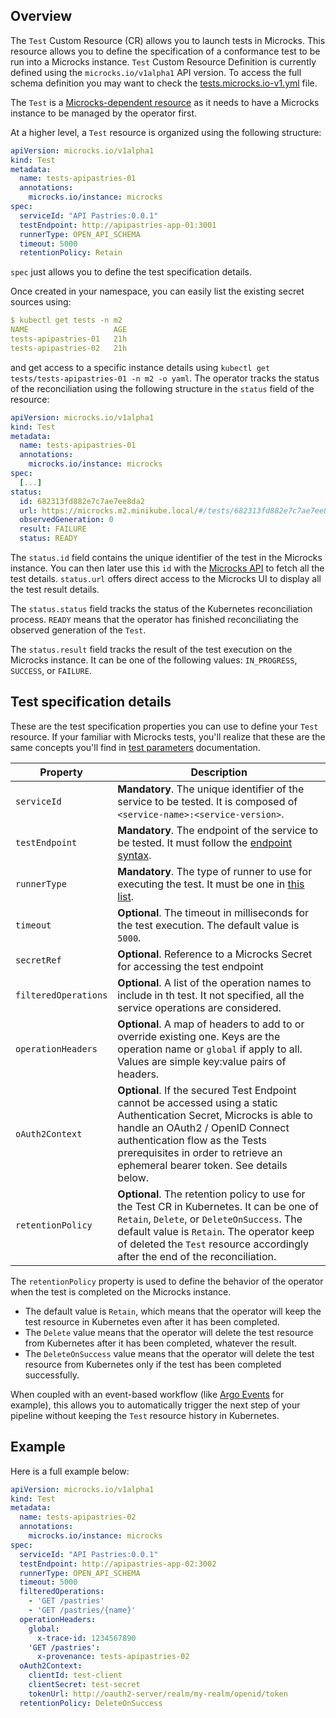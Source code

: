 
## Overview

The `Test` Custom Resource (CR) allows you to launch tests in Microcks. This resource allows
you to define the specification of a conformance test to be run into a Microcks instance.
`Test` Custom Resource Definition is currently defined using the `microcks.io/v1alpha1` API version. To access
the full schema definition you may want to check the
[tests.microcks.io-v1.yml](../deploy/crd/tests.microcks.io-v1.yml) file.

The `Test` is a [Microcks-dependent resource](./microcks-dependent-cr.md) as it needs to have a Microcks
instance to be managed by the operator first.

At a higher level, a `Test` resource is organized using the following structure:

```yaml
apiVersion: microcks.io/v1alpha1
kind: Test
metadata:
  name: tests-apipastries-01
  annotations:
    microcks.io/instance: microcks
spec:
  serviceId: "API Pastries:0.0.1"
  testEndpoint: http://apipastries-app-01:3001
  runnerType: OPEN_API_SCHEMA
  timeout: 5000
  retentionPolicy: Retain
```

`spec` just allows you to define the test specification details.

Once created in your namespace, you can easily list the existing secret sources using:

```yaml
$ kubectl get tests -n m2
NAME                   AGE
tests-apipastries-01   21h
tests-apipastries-02   21h
```

and get access to a specific instance details using `kubectl get tests/tests-apipastries-01 -n m2 -o yaml`.
The operator tracks the status of the reconciliation using the following structure in the `status` field
of the resource:

```yaml
apiVersion: microcks.io/v1alpha1
kind: Test
metadata:
  name: tests-apipastries-01
  annotations:
    microcks.io/instance: microcks
spec:
  [...]
status:
  id: 682313fd882e7c7ae7ee8da2
  url: https://microcks.m2.minikube.local/#/tests/682313fd882e7c7ae7ee8da2
  observedGeneration: 0
  result: FAILURE
  status: READY
```

The `status.id` field contains the unique identifier of the test in the Microcks instance.
You can then later use this `id` with the [Microcks API](https://microcks.io/documentation/references/apis/open-api/) to fetch all the test details.
`status.url` offers direct access to the Microcks UI to display all the test result details.

The `status.status` field tracks the status of the Kubernetes reconciliation process. 
`READY` means that the operator has finished reconciliating the observed generation of the `Test`. 

The `status.result` field tracks the result of the test execution on the Microcks instance. It can be one of the following values: `IN_PROGRESS`, `SUCCESS`, or `FAILURE`.

## Test specification details

These are the test specification properties you can use to define your `Test` resource. If your familiar with Microcks tests,
you'll realize that these are the same concepts you'll find in [test parameters](https://microcks.io/documentation/references/test-endpoints/) documentation.

| Property             | Description                                                                                                                                                                                                                                                                 |
|----------------------|-----------------------------------------------------------------------------------------------------------------------------------------------------------------------------------------------------------------------------------------------------------------------------|
| `serviceId`          | **Mandatory**. The unique identifier of the service to be tested. It is composed of `<service-name>:<service-version>`.                                                                                                                                                     |
| `testEndpoint`       | **Mandatory**. The endpoint of the service to be tested. It must follow the [endpoint syntax](https://microcks.io/documentation/references/test-endpoints/#endpoints-syntax).                                                                                               |
| `runnerType`         | **Mandatory**. The type of runner to use for executing the test. It must be one in [this list](https://microcks.io/documentation/references/test-endpoints/#test-runner).                                                                                                   |
| `timeout`            | **Optional**. The timeout in milliseconds for the test execution. The default value is `5000`.                                                                                                                                                                              |
| `secretRef`          | **Optional**. Reference to a Microcks Secret for accessing the test endpoint                                                                                                                                                                                                |
| `filteredOperations` | **Optional**. A list of the operation names to include in th test. It not specified, all the service operations are considered.                                                                                                                                             |
| `operationHeaders`   | **Optional**. A map of headers to add to or override existing one. Keys are the operation name or `global` if apply to all. Values are simple key:value pairs of headers.                                                                                                   |
| `oAuth2Context`      | **Optional**. If the secured Test Endpoint cannot be accessed using a static Authentication Secret, Microcks is able to handle an OAuth2 / OpenID Connect authentication flow as the Tests prerequisites in order to retrieve an ephemeral bearer token. See details below. |
| `retentionPolicy`    | **Optional**. The retention policy to use for the Test CR in Kubernetes. It can be one of `Retain`, `Delete`, or `DeleteOnSuccess`. The default value is `Retain`. The operator keep of deleted the `Test` resource accordingly after the end of the reconciliation.        |

The `retentionPolicy` property is used to define the behavior of the operator when the test is completed on the Microcks instance.
* The default value is `Retain`, which means that the operator will keep the test resource in Kubernetes even after it has been completed.
* The `Delete` value means that the operator will delete the test resource from Kubernetes after it has been completed, whatever the result.
* The `DeleteOnSuccess` value means that the operator will delete the test resource from Kubernetes only if the test has been completed successfully.

When coupled with an event-based workflow (like [Argo Events](https://argoproj.github.io/events/) for example), this allows you to automatically
trigger  the next step of your pipeline without keeping the `Test` resource history in Kubernetes.

## Example

Here is a full example below:

```yaml
apiVersion: microcks.io/v1alpha1
kind: Test
metadata:
  name: tests-apipastries-02
  annotations:
    microcks.io/instance: microcks
spec:
  serviceId: "API Pastries:0.0.1"
  testEndpoint: http://apipastries-app-02:3002
  runnerType: OPEN_API_SCHEMA
  timeout: 5000
  filteredOperations:
    - 'GET /pastries'
    - 'GET /pastries/{name}'
  operationHeaders:
    global:
      x-trace-id: 1234567890
    'GET /pastries':
      x-provenance: tests-apipastries-02
  oAuth2Context:
    clientId: test-client
    clientSecret: test-secret
    tokenUrl: http://oauth2-server/realm/my-realm/openid/token
  retentionPolicy: DeleteOnSuccess
```